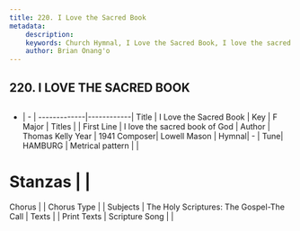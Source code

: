 ```yaml
---
title: 220. I Love the Sacred Book
metadata:
    description: 
    keywords: Church Hymnal, I Love the Sacred Book, I love the sacred book of God, 
    author: Brian Onang'o
---
```



## 220. I LOVE THE SACRED BOOK

```txt

```

- |   -  |
-------------|------------|
Title | I Love the Sacred Book |
Key | F Major |
Titles |  |
First Line | I love the sacred book of God |
Author | Thomas Kelly
Year | 1941
Composer| Lowell Mason |
Hymnal|  - |
Tune| HAMBURG |
Metrical pattern | |
# Stanzas |  |
Chorus |  |
Chorus Type |  |
Subjects | The Holy Scriptures: The Gospel-The Call |
Texts |  |
Print Texts | 
Scripture Song |  |
  
